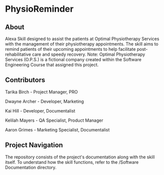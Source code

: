 # PhysioReminder
## About
Alexa Skill designed to assist the patients at Optimal Physiotherapy Services with the management of their physiotherapy appointments. The skill aims to remind patients of their upcoming appointments to help facilitate post-rehabilitative care and speedy recovery. Note: Optimal Physiotherapy Services (O.P.S.) is a fictional company created within the Software Engineering Course that assigned this project.

## Contributors
Tarika Birch - Project Manager, PRO

Dwayne Archer - Developer, Marketing

Kai Hill - Developer, Documentalist

Kelilah Mayers - QA Specialist, Product Manager

Aaron Grimes - Marketing Specialist, Documentalist

## Project Navigation
The repository consists of the project's documentation along with the skill itself. To understand how the skill functions, refer to the /Software Documentation directory.
